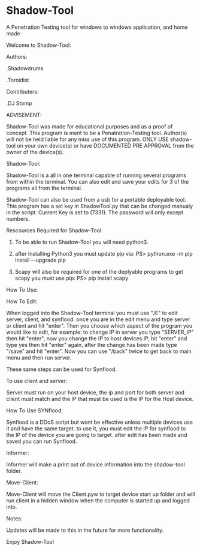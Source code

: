# Shadow-Tool
A Penetration Testing tool for windows to windows application, and home made



Welcome to Shadow-Tool:

Authors:

.Shadowdrums

.Toroidist

Contributers:

.DJ Stomp

ADVISEMENT:

Shadow-Tool was made for educational purposes and as a proof of concept. This program is 
ment to be a Penatration-Testing tool. Author(s) will not be held liable for any miss use
of this program. ONLY USE shadow-tool on your own device(s) or have DOCUMENTED PRE APPROVAL
from the owner of the device(s).

Shadow-Tool:

Shadow-Tool is a all in one terminal capable of running several programs from within the terminal.
You can also edit and save your edits for 3 of the programs all from the terminal.

Shadow-Tool can also be used from a usb for a portable deployable tool.
This program has a set key in ShadowTool.py that can be changed manualy in the script. Current Key 
is set to (7331). The password will only except numbers.

Rescources Required for Shadow-Tool:

1. To be able to run Shadow-Tool you will need python3.

2. after Installing Python3 you must update pip via: 
   PS> python.exe -m pip install --upgrade pip

3. Scapy will also be required for one of the deplyable programs to get scapy you must use pip:
   PS> pip install scapy 

How To Use:

How To Edit:

When logged into the Shadow-Tool terminal you must use "/E" to edit server, client, and synflood.
once you are in the edit menu and type server or client and hit "enter". Then you choose which 
aspect of the program you would like to edit, for example: to change IP in server you type
"SERVER_IP" then hit "enter", now you change the IP to host devices IP, hit "enter" and type yes then hit
"enter" again, after the change has been made type "/save" and hit "enter". Now you can use "/back"
twice to get back to main menu and then run server.

These same steps can be used for Synflood.

To use client and server:

Server must run on your host device, the ip and port for both server and client must match
and the IP that must be used is the IP for the Host device.

How To Use SYNflood:

Synflood is a DDoS script but wont be effective unless multiple devices use it and have the same
target. to use it, you must edit the IP for synflood to the IP of the device you are going to target.
after edit has been made and saved you can run Synflood.

Informer:

Informer will make a print out of device information into the shadow-tool folder.

Move-Client:

Move-Client will move the Client.pyw to target device start up folder and will run client in 
a hidden window when the computer is started up and logged into.

Notes:

Updates will be made to this in the future for more functionality.

Enjoy Shadow-Tool


